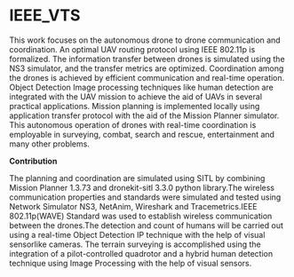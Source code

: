 # IEEE_VTS

This work focuses on the autonomous drone to drone communication and coordination. An optimal UAV routing protocol using IEEE 802.11p is formalized. The information transfer between drones is simulated using the NS3 simulator, and the transfer metrics are optimized. Coordination among the drones is achieved by efficient communication and real-time operation. Object Detection Image processing techniques like human detection are integrated with the UAV mission to achieve the aid of UAVs in several practical applications. Mission planning is implemented locally using application transfer protocol with the aid of the Mission Planner simulator. This autonomous operation of drones with real-time coordination is employable in surveying, combat, search and rescue, entertainment and many other problems.

**Contribution**

The planning and coordination are simulated using SITL by combining  Mission  Planner  1.3.73  and  dronekit-sitl  3.3.0 python library.The wireless communication properties and standards   were   simulated   and   tested   using   Network Simulator  NS3,  NetAnim,  Wireshark  and  Tracemetrics.IEEE  802.11p(WAVE)  Standard  was  used  to  establish wireless communication between the drones.The detection and  count  of  humans  will  be  carried  out  using  a  real-time Object Detection IP technique with the help of visual sensorlike  cameras.  The  terrain  surveying  is  accomplished  using the  integration of a  pilot-controlled quadrotor and a hybrid human detection technique using Image Processing with the help of visual sensors.
